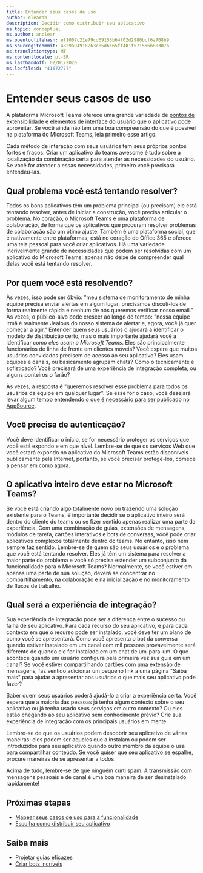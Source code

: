 ```yaml
---
title: Entender seus casos de uso
author: clearab
description: Decidir como distribuir seu aplicativo
ms.topic: conceptual
ms.author: anclear
ms.openlocfilehash: ef1007c21e79cd69155b64f02d2980bcf6a708b9
ms.sourcegitcommit: 4329a94918263c85d6c65ff401f571556b80307b
ms.translationtype: MT
ms.contentlocale: pt-BR
ms.lasthandoff: 02/01/2020
ms.locfileid: "41672777"
---
```

# <a name="understand-your-use-cases"></a>Entender seus casos de uso

A plataforma Microsoft Teams oferece uma grande variedade de [pontos de extensibilidade e elementos de interface do usuário](~/concepts/extensibility-points.md) que o aplicativo pode aproveitar. Se você ainda não tem uma boa compreensão do que é possível na plataforma do Microsoft Teams, leia primeiro esse artigo.

Cada método de interação com seus usuários tem seus próprios pontos fortes e fracos. Criar um aplicativo do teams awesome é tudo sobre a localização da combinação certa para atender às necessidades do usuário. Se você for atender a essas necessidades, primeiro você precisará entendeu-las.

## <a name="what-problem-are-you-trying-to-solve"></a>Qual problema você está tentando resolver?

Todos os bons aplicativos têm um problema principal (ou precisam) ele está tentando resolver, antes de iniciar a construção, você precisa articular o problema. No coração, o Microsoft Teams é uma plataforma de colaboração, de forma que os aplicativos que procuram resolver problemas de colaboração são um ótimo ajuste. Também é uma plataforma social, que é nativamente entre plataformas, está no coração do Office 365 e oferece uma tela pessoal para você criar aplicativos. Há uma variedade incrivelmente grande de necessidades que podem ser resolvidas com um aplicativo do Microsoft Teams, apenas não deixe de compreender qual delas você está tentando resolver.

## <a name="who-are-you-solving-it-for"></a>Por quem você está resolvendo?

Às vezes, isso pode ser óbvio: "meu sistema de monitoramento de minha equipe precisa enviar alertas em algum lugar, precisamos discuti-los de forma realmente rápida e nenhum de nós queremos verificar nosso email." Às vezes, o público-alvo pode crescer ao longo do tempo: "nossa equipe irmã é realmente Jealous do nosso sistema de alertar e, agora, você já quer começar a agir." Entender quem seus usuários o ajudará a identificar o modelo de distribuição certo, mas o mais importante ajudará você a identificar *como eles usam o Microsoft Teams*. Eles são principalmente funcionários de linha de frente em clientes móveis? Você espera que muitos usuários convidados precisem de acesso ao seu aplicativo? Eles usam equipes e canais, ou basicamente agrupam chats? Como o tecnicamente é sofisticado? Você precisará de uma experiência de integração completa, ou alguns ponteiros o farão?

Às vezes, a resposta é "queremos resolver esse problema para todos os usuários da equipe em qualquer lugar". Se esse for o caso, você desejará levar algum tempo entendendo [o que é necessário para ser publicado no AppSource](~/concepts/deploy-and-publish/appsource/prepare/overview.md).

## <a name="do-you-need-authentication"></a>Você precisa de autenticação?

Você deve identificar o início, se for necessário proteger os serviços que você está expondo e em que nível. Lembre-se de que os serviços Web que você estará expondo no aplicativo do Microsoft Teams estão disponíveis publicamente pela Internet, portanto, se você precisar protegê-los, comece a pensar em como agora.

## <a name="should-the-entire-app-be-in-teams"></a>O aplicativo inteiro deve estar no Microsoft Teams?

Se você está criando algo totalmente novo ou trazendo uma solução existente para o Teams, é importante decidir se o aplicativo inteiro será dentro do cliente do teams ou se fizer sentido apenas realizar uma parte da experiência. Com uma combinação de guias, extensões de mensagens, módulos de tarefa, cartões interativos e bots de conversas, você pode criar aplicativos complexos totalmente dentro do teams. No entanto, isso nem sempre faz sentido. Lembre-se de quem são seus usuários e o problema que você está tentando resolver. Eles já têm um sistema para resolver a maior parte do problema e você só precisa estender um subconjunto da funcionalidade para o Microsoft Teams? Normalmente, se você estiver em apenas uma parte de sua solução, deverá se concentrar no compartilhamento, na colaboração e na inicialização e no monitoramento de fluxos de trabalho.

## <a name="what-will-the-onboarding-experience-be-like"></a>Qual será a experiência de integração?

Sua experiência de integração pode ser a diferença entre o sucesso ou falha de seu aplicativo. Para cada recurso do seu aplicativo, e para cada contexto em que o recurso pode ser instalado, você deve ter um plano de como você se apresentará. Como você apresenta o bot da conversa quando estiver instalado em um canal com mil pessoas provavelmente será diferente de quando ele for instalado em um chat de um-para-um. O que acontece quando um usuário configura pela primeira vez sua guia em um canal? Se você estiver compartilhando cartões com uma extensão de mensagens, faz sentido adicionar um pequeno link a uma página "Saiba mais" para ajudar a apresentar aos usuários o que mais seu aplicativo pode fazer?

Saber quem seus usuários poderá ajudá-lo a criar a experiência certa. Você espera que a maioria das pessoas já tenha algum contexto sobre o seu aplicativo ou já tenha usado seus serviços em outro contexto? Ou eles estão chegando ao seu aplicativo sem conhecimento prévio? Crie sua experiência de integração com os principais usuários em mente.

Lembre-se de que os usuários podem descobrir seu aplicativo de várias maneiras: eles podem ser aqueles que a instalam ou podem ser introduzidos para seu aplicativo quando outro membro da equipe o usa para compartilhar conteúdo. Se você quiser que seu aplicativo se espalhe, procure maneiras de se apresentar a todos.

Acima de tudo, lembre-se de que ninguém curti spam. A transmissão com mensagens pessoais e de canal é uma boa maneira de ser desinstalado rapidamente!

## <a name="next-steps"></a>Próximas etapas

* [Mapear seus casos de uso para a funcionalidade](~/concepts/design/map-use-cases.md)
* [Escolha como distribuir seu aplicativo](~/concepts/deploy-and-publish/apps-publish.md)

## <a name="learn-more"></a>Saiba mais

* [Projetar guias eficazes](~/tabs/design/tabs.md)
* [Criar bots incríveis](~/bots/design/bots.md)

